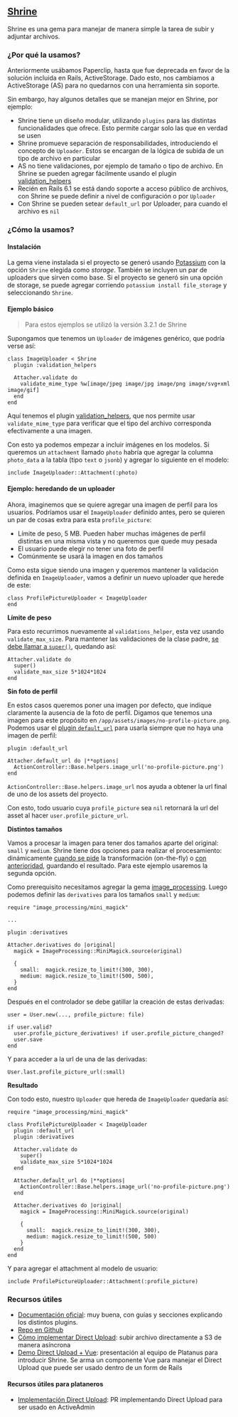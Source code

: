 ## [Shrine](https://github.com/shrinerb/shrine)

Shrine es una gema para manejar de manera simple la tarea de subir y adjuntar archivos.

### ¿Por qué la usamos?

Anteriormente usábamos Paperclip, hasta que fue deprecada en favor de la solución incluida en Rails, ActiveStorage. Dado esto, nos cambiamos a ActiveStorage (AS) para no quedarnos con una herramienta sin soporte.

Sin embargo, hay algunos detalles que se manejan mejor en Shrine, por ejemplo:
- Shrine tiene un diseño modular, utilizando `plugins` para las distintas funcionalidades que ofrece. Esto permite cargar solo las que en verdad se usen
- Shrine promueve separación de responsabilidades, introduciendo el concepto de `Uploader`. Estos se encargan de la lógica de subida de un tipo de archivo en particular
- AS no tiene validaciones, por ejemplo de tamaño o tipo de archivo. En Shrine se pueden agregar fácilmente usando el plugin [validation_helpers](https://shrinerb.com/docs/plugins/validation_helpers)
- Recién en Rails 6.1 se está dando soporte a acceso público de archivos, con Shrine se puede definir a nivel de configuración o por `Uploader`
- Con Shrine se pueden setear `default_url` por Uploader, para cuando el archivo es `nil`

### ¿Cómo la usamos?

#### Instalación

La gema viene instalada si el proyecto se generó usando [Potassium](https://github.com/platanus/potassium) con la opción `Shrine` elegida como _storage_. También se incluyen un par de uploaders que sirven como base. Si el proyecto se generó sin una opción de storage, se puede agregar corriendo `potassium install file_storage` y seleccionando `Shrine`.

#### Ejemplo básico

> Para estos ejemplos se utilizó la versión 3.2.1 de Shrine

Supongamos que tenemos un `Uploader` de imágenes genérico, que podría verse así:

```
class ImageUploader < Shrine
  plugin :validation_helpers

  Attacher.validate do
    validate_mime_type %w[image/jpeg image/jpg image/png image/svg+xml image/gif]
  end
end
```
Aquí tenemos el plugin [validation_helpers](https://shrinerb.com/docs/plugins/validation_helpers), que nos permite usar `validate_mime_type` para verificar que el tipo del archivo corresponda efectivamente a una imagen.

Con esto ya podemos empezar a incluir imágenes en los modelos. Si queremos un `attachment` llamado `photo` habría que agregar la columna `photo_data` a la tabla (tipo `text` o `jsonb`) y agregar lo siguiente en el modelo:

```
include ImageUploader::Attachment(:photo)
```

#### Ejemplo: heredando de un uploader
Ahora, imaginemos que se quiere agregar una imagen de perfil para los usuarios. Podríamos usar el `ImageUploader` definido antes, pero se quieren un par de cosas extra para esta `profile_picture`:

- Límite de peso, 5 MB. Pueden haber muchas imágenes de perfil distintas en una misma vista y no queremos que quede muy pesada
- El usuario puede elegir no tener una foto de perfil
- Comúnmente se usará la imagen en dos tamaños

Como esta sigue siendo una imagen y queremos mantener la validación definida en `ImageUploader`, vamos a definir un nuevo uploader que herede de este:

```
class ProfilePictureUploader < ImageUploader
end
```

**Límite de peso**

Para esto recurrimos nuevamente al `validations_helper`, esta vez usando `validate_max_size`. Para mantener las validaciones de la clase padre, [se debe llamar a `super()`](https://shrinerb.com/docs/plugins/validation#inheritance), quedando así:

```
Attacher.validate do
  super()
  validate_max_size 5*1024*1024
end
```

**Sin foto de perfil**

En estos casos queremos poner una imagen por defecto, que indique claramente la ausencia de la foto de perfil. Digamos que tenemos una imagen para este propósito en `/app/assets/images/no-profile-picture.png`. Podemos usar el [plugin `default_url`](https://shrinerb.com/docs/plugins/default_url) para usarla siempre que no haya una imagen de perfil:

```
plugin :default_url

Attacher.default_url do |**options|
  ActionController::Base.helpers.image_url('no-profile-picture.png')
end
```
`ActionController::Base.helpers.image_url` nos ayuda a obtener la url final de uno de los assets del proyecto.

Con esto, todo usuario cuya `profile_picture` sea `nil` retornará la url del asset al hacer `user.profile_picture_url`.

**Distintos tamaños**

Vamos a procesar la imagen para tener dos tamaños aparte del original: `small` y `medium`. Shrine tiene dos opciones para realizar el procesamiento: dinámicamente [cuando se pide](https://shrinerb.com/docs/plugins/derivation_endpoint) la transformación (on-the-fly) o [con anterioridad](https://shrinerb.com/docs/plugins/derivatives), guardando el resultado. Para este ejemplo usaremos la segunda opción.

Como prerequisito necesitamos agregar la gema [image_processing](https://github.com/janko/image_processing). Luego podemos definir las `derivatives` para los tamaños `small` y `medium`:

```
require "image_processing/mini_magick"

...

plugin :derivatives

Attacher.derivatives do |original|
  magick = ImageProcessing::MiniMagick.source(original)

  { 
    small:  magick.resize_to_limit!(300, 300),
    medium: magick.resize_to_limit!(500, 500),
  }
end
```

Después en el controlador se debe gatillar la creación de estas derivadas:

```
user = User.new(..., profile_picture: file)

if user.valid?
  user.profile_picture_derivatives! if user.profile_picture_changed?
  user.save
end
```

Y para acceder a la url de una de las derivadas:

```
User.last.profile_picture_url(:small)
```

**Resultado**

Con todo esto, nuestro `Uploader` que hereda de `ImageUploader` quedaría así:

```
require "image_processing/mini_magick"

class ProfilePictureUploader < ImageUploader
  plugin :default_url
  plugin :derivatives

  Attacher.validate do
    super()
    validate_max_size 5*1024*1024
  end

  Attacher.default_url do |**options|
    ActionController::Base.helpers.image_url('no-profile-picture.png')
  end

  Attacher.derivatives do |original|
    magick = ImageProcessing::MiniMagick.source(original)

    {
      small:  magick.resize_to_limit!(300, 300),
      medium: magick.resize_to_limit!(500, 500)
    }
  end
end
```

Y para agregar el attachment al modelo de usuario:

```
include ProfilePictureUploader::Attachment(:profile_picture)
```

### Recursos útiles
- [Documentación oficial](https://shrinerb.com/): muy buena, con guías y secciones explicando los distintos plugins.
- [Repo en Github](https://github.com/shrinerb/shrine)
- [Cómo implementar Direct Upload](https://github.com/shrinerb/shrine/wiki/Adding-Direct-S3-Uploads): subir archivo directamente a S3 de manera asíncrona
- [Demo Direct Upload + Vue](https://drive.google.com/file/d/1fwrZ1tLZa_xeSp2j57iKFgjNlgDxXAM9/view?usp=sharing): presentación al equipo de Platanus para introducir Shrine. Se arma un componente Vue para manejar el Direct Upload que puede ser usado dentro de un form de Rails

#### Recursos útiles para plataneros
- [Implementación Direct Upload](https://github.com/platanus/gret/pull/22): PR implementando Direct Upload para ser usado en ActiveAdmin
